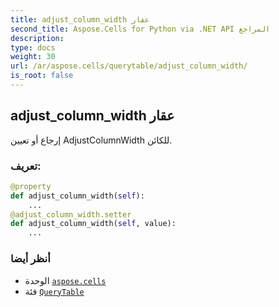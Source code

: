 ```yaml
---
title: adjust_column_width عقار
second_title: Aspose.Cells for Python via .NET API المراجع
description:
type: docs
weight: 30
url: /ar/aspose.cells/querytable/adjust_column_width/
is_root: false
---
```

##  adjust_column_width عقار

إرجاع أو تعيين AdjustColumnWidth للكائن.
###  تعريف:
```python
@property
def adjust_column_width(self):
    ...
@adjust_column_width.setter
def adjust_column_width(self, value):
    ...
```

###  أنظر أيضا
* الوحدة [`aspose.cells`](../../)
* فئة [`QueryTable`](/cells/python-net/ar/aspose.cells/querytable)
